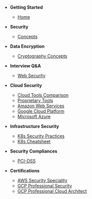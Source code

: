- **Getting Started**

  - [Home](/)

- **Security**

  - [Concepts](Security/Concepts/basics.md)

- **Data Encryption**

  - [Cryptography Concepts](Security/Concepts/cryptography.md)

- **Interview Q&A**

  - [Web Security](Security/interview-questions/web-application-security.md)

- **Cloud Security**

  - [Cloud Tools Comparison](Security/Cloud/cloudcompare.md)
  - [Proprietary Tools](Security/Infrastructure/Tools/security-tools.md)
  - [Amazon Web Services](Security/Cloud/aws.md)
  - [Google Cloud Platform](Security/Cloud/gcp.md)
  - [Microsoft Azure](Security/Cloud/azure.md)

- **Infrastructure Security**

  - [K8s Security Practices](Security/Infrastructure/Tools/k8s-best-practices.md)
  - [K8s Cheatsheet](Security/Infrastructure/Tools/k8s-checklist.md)

- **Security Compliances**

  - [PCI-DSS](Security/Compliances/pci-dss.md)

- **Certifications**

  - [AWS Security Speciality](Security/Certifications/aws-security-speciality.md)
  - [GCP Professional Security](Security/Certifications/gcp-professional-security-engineer.md)
  - [GCP Professional Cloud Architect](Security/Certifications/gcp-professional-cloud-architect.md)
